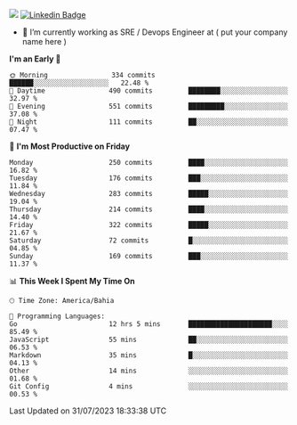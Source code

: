 ![](https://komarev.com/ghpvc/?username=miltlima&color=blue) [![Linkedin Badge](https://img.shields.io/badge/-LinkedIn-blue?style=flat-square&logo=Linkedin&logoColor=white&link=https://www.linkedin.com/in/miltonlimaj/)](https://www.linkedin.com/in/miltonlimaj/)
                 

- 🔭 I’m currently working as SRE / Devops Engineer at ( put your company name here )


<!--START_SECTION:waka-->
**I'm an Early 🐤** 

```text
🌞 Morning                334 commits         ██████░░░░░░░░░░░░░░░░░░░   22.48 % 
🌆 Daytime                490 commits         ████████░░░░░░░░░░░░░░░░░   32.97 % 
🌃 Evening                551 commits         █████████░░░░░░░░░░░░░░░░   37.08 % 
🌙 Night                  111 commits         ██░░░░░░░░░░░░░░░░░░░░░░░   07.47 % 
```
📅 **I'm Most Productive on Friday** 

```text
Monday                   250 commits         ████░░░░░░░░░░░░░░░░░░░░░   16.82 % 
Tuesday                  176 commits         ███░░░░░░░░░░░░░░░░░░░░░░   11.84 % 
Wednesday                283 commits         █████░░░░░░░░░░░░░░░░░░░░   19.04 % 
Thursday                 214 commits         ████░░░░░░░░░░░░░░░░░░░░░   14.40 % 
Friday                   322 commits         █████░░░░░░░░░░░░░░░░░░░░   21.67 % 
Saturday                 72 commits          █░░░░░░░░░░░░░░░░░░░░░░░░   04.85 % 
Sunday                   169 commits         ███░░░░░░░░░░░░░░░░░░░░░░   11.37 % 
```


📊 **This Week I Spent My Time On** 

```text
🕑︎ Time Zone: America/Bahia

💬 Programming Languages: 
Go                       12 hrs 5 mins       █████████████████████░░░░   85.49 % 
JavaScript               55 mins             ██░░░░░░░░░░░░░░░░░░░░░░░   06.53 % 
Markdown                 35 mins             █░░░░░░░░░░░░░░░░░░░░░░░░   04.13 % 
Other                    14 mins             ░░░░░░░░░░░░░░░░░░░░░░░░░   01.68 % 
Git Config               4 mins              ░░░░░░░░░░░░░░░░░░░░░░░░░   00.53 % 
```


 Last Updated on 31/07/2023 18:33:38 UTC
<!--END_SECTION:waka-->
